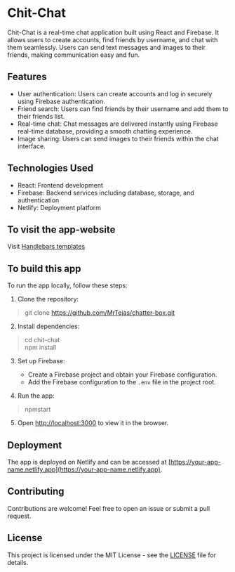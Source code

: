 # Chit-Chat

Chit-Chat is a real-time chat application built using React and Firebase. It allows users to create accounts, find friends by username, and chat with them seamlessly. Users can send text messages and images to their friends, making communication easy and fun.

## Features

- User authentication: Users can create accounts and log in securely using Firebase authentication.
- Friend search: Users can find friends by their username and add them to their friends list.
- Real-time chat: Chat messages are delivered instantly using Firebase real-time database, providing a smooth chatting experience.
- Image sharing: Users can send images to their friends within the chat interface.

## Technologies Used

- React: Frontend development
- Firebase: Backend services including database, storage, and authentication
- Netlify: Deployment platform

## To visit the app-website
Visit [Handlebars templates](http://handlebarsjs.com/)


## To build this app

To run the app locally, follow these steps:

1. Clone the repository:

> git clone https://github.com/MrTejas/chatter-box.git

2. Install dependencies:
> cd chit-chat \
> npm install

3. Set up Firebase:

   - Create a Firebase project and obtain your Firebase configuration.
   - Add the Firebase configuration to the `.env` file in the project root.

4. Run the app:

> npmstart
5. Open [http://localhost:3000](http://localhost:3000) to view it in the browser.

## Deployment

The app is deployed on Netlify and can be accessed at [https://your-app-name.netlify.app](https://your-app-name.netlify.app).

## Contributing

Contributions are welcome! Feel free to open an issue or submit a pull request.

## License

This project is licensed under the MIT License - see the [LICENSE](LICENSE) file for details.
